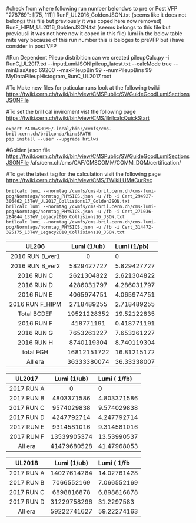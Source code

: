 #check from where following run number belondws to pre or Post VFP
 "278769": [[75, 111]] 
RunF_UL2016_GoldenJSON.txt (seems like it does not belongs this file but previously it was coped here now removed)
RunF_HIPM_UL2016_GoldenJSON.txt (seems belongs to this file but previousli it was not here now it coped in this file)
lumi in the below table mite very because of this run number this is beloges to preVFP but i have consider in post VFP

#Run Dependent Pileup distribition can we created 
pileupCalc.py -i RunC_UL2017.txt --inputLumiJSON pileup_latest.txt --calcMode true --minBiasXsec 69200 --maxPileupBin 99 --numPileupBins 99 MyDataPileupHistogram_RunC_UL2017.root

#To Make new files for paticular runs look at the following twiki
https://twiki.cern.ch/twiki/bin/view/CMSPublic/SWGuideGoodLumiSectionsJSONFile

#To set the brill cal inviroment vist the following page
https://twiki.cern.ch/twiki/bin/view/CMS/BrilcalcQuickStart

	export PATH=$HOME/.local/bin:/cvmfs/cms-bril.cern.ch/brilconda/bin:$PATH
	pip install --user --upgrade brilws
	
	
#Golden jeson file
https://twiki.cern.ch/twiki/bin/view/CMSPublic/SWGuideGoodLumiSectionsJSONFile
/afs/cern.ch/cms/CAF/CMSCOMM/COMM_DQM/certification/

#To get the latest tag for the calculation visit the following page
https://twiki.cern.ch/twiki/bin/view/CMS/TWikiLUM#CurRec

	brilcalc lumi --normtag /cvmfs/cms-bril.cern.ch/cms-lumi-pog/Normtags/normtag_PHYSICS.json -u /fb -i Cert_294927-306462_13TeV_UL2017_Collisions17_GoldenJSON.txt
	brilcalc lumi --normtag /cvmfs/cms-bril.cern.ch/cms-lumi-pog/Normtags/normtag_PHYSICS.json -u /fb -i Cert_271036-284044_13TeV_Legacy2016_Collisions16_JSON.txt
	brilcalc lumi --normtag /cvmfs/cms-bril.cern.ch/cms-lumi-pog/Normtags/normtag_PHYSICS.json -u /fb -i Cert_314472-325175_13TeV_Legacy2018_Collisions18_JSON.txt 

|UL206			|Lumi (1/ub)	|Lumi (1/pb)|
|:---------------------:|:-------------:|:----------|
|2016 RUN B_ver1	|0		|0	    |
|2016 RUN B_ver2	|5829427727	|5.829427727|
|2016 RUN C		|2621304822	|2.621304822|
|2016 RUN D		|4286031797	|4.286031797|
|2016 RUN E		|4065974751	|4.065974751|
|2016 RUN F_HIPM	|2718489255	|2.718489255|
|Total BCDEF		|19521228352	|19.52122835|
|2016 RUN F		|418771191	|0.418771191|
|2016 RUN G		|7653261227	|7.653261227|
|2016 RUN H		|8740119304	|8.740119304|
|total FGH		|16812151722	|16.81215172|
|All era		|36333380074	|36.33338007|



|UL2017		|Lumi (1/ub)		|Lumi ( 1/fb)|
|:-------------:|:---------------------:|:----------|
|2017 RUN A	|0			|0
|2017 RUN B	|4803371586		|4.803371586|
|2017 RUN C	|9574029838		|9.574029838|
|2017 RUN D	|4247792714		|4.247792714|
|2017 RUN E	|9314581016		|9.314581016|
|2017 RUN F	|13539905374		|13.53990537|
|All era	|41479680528		|41.47968053|


|UL2018		|Lumi (1/ub)		|Lumi ( 1/fb| 
|:-------------:|:---------------------:|:----------|
|2017 RUN A	|14027614284		|14.02761428|
|2017 RUN B	|7066552169		|7.066552169|
|2017 RUN C	|6898816878		|6.898816878|
|2017 RUN D	|31229758296		|31.2297583 |
|All era	|59222741627		|59.22274163|
